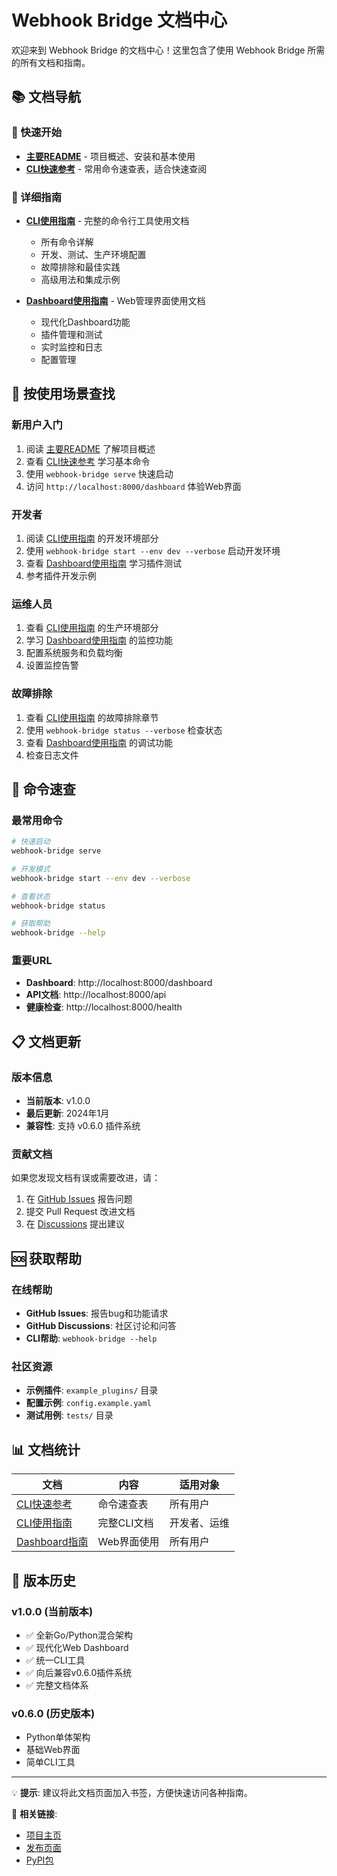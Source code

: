 # Webhook Bridge 文档中心

欢迎来到 Webhook Bridge 的文档中心！这里包含了使用 Webhook Bridge 所需的所有文档和指南。

## 📚 文档导航

### 🚀 快速开始

- **[主要README](../README.md)** - 项目概述、安装和基本使用
- **[CLI快速参考](CLI_QUICK_REFERENCE.md)** - 常用命令速查表，适合快速查阅

### 📖 详细指南

- **[CLI使用指南](CLI_USAGE.md)** - 完整的命令行工具使用文档
  - 所有命令详解
  - 开发、测试、生产环境配置
  - 故障排除和最佳实践
  - 高级用法和集成示例

- **[Dashboard使用指南](DASHBOARD_GUIDE.md)** - Web管理界面使用文档
  - 现代化Dashboard功能
  - 插件管理和测试
  - 实时监控和日志
  - 配置管理

## 🎯 按使用场景查找

### 新用户入门
1. 阅读 [主要README](../README.md) 了解项目概述
2. 查看 [CLI快速参考](CLI_QUICK_REFERENCE.md) 学习基本命令
3. 使用 `webhook-bridge serve` 快速启动
4. 访问 `http://localhost:8000/dashboard` 体验Web界面

### 开发者
1. 阅读 [CLI使用指南](CLI_USAGE.md) 的开发环境部分
2. 使用 `webhook-bridge start --env dev --verbose` 启动开发环境
3. 查看 [Dashboard使用指南](DASHBOARD_GUIDE.md) 学习插件测试
4. 参考插件开发示例

### 运维人员
1. 查看 [CLI使用指南](CLI_USAGE.md) 的生产环境部分
2. 学习 [Dashboard使用指南](DASHBOARD_GUIDE.md) 的监控功能
3. 配置系统服务和负载均衡
4. 设置监控告警

### 故障排除
1. 查看 [CLI使用指南](CLI_USAGE.md) 的故障排除章节
2. 使用 `webhook-bridge status --verbose` 检查状态
3. 查看 [Dashboard使用指南](DASHBOARD_GUIDE.md) 的调试功能
4. 检查日志文件

## 🔧 命令速查

### 最常用命令
```bash
# 快速启动
webhook-bridge serve

# 开发模式
webhook-bridge start --env dev --verbose

# 查看状态
webhook-bridge status

# 获取帮助
webhook-bridge --help
```

### 重要URL
- **Dashboard**: http://localhost:8000/dashboard
- **API文档**: http://localhost:8000/api
- **健康检查**: http://localhost:8000/health

## 📋 文档更新

### 版本信息
- **当前版本**: v1.0.0
- **最后更新**: 2024年1月
- **兼容性**: 支持 v0.6.0 插件系统

### 贡献文档
如果您发现文档有误或需要改进，请：
1. 在 [GitHub Issues](https://github.com/loonghao/webhook_bridge/issues) 报告问题
2. 提交 Pull Request 改进文档
3. 在 [Discussions](https://github.com/loonghao/webhook_bridge/discussions) 提出建议

## 🆘 获取帮助

### 在线帮助
- **GitHub Issues**: 报告bug和功能请求
- **GitHub Discussions**: 社区讨论和问答
- **CLI帮助**: `webhook-bridge --help`

### 社区资源
- **示例插件**: `example_plugins/` 目录
- **配置示例**: `config.example.yaml`
- **测试用例**: `tests/` 目录

## 📊 文档统计

| 文档 | 内容 | 适用对象 |
|------|------|----------|
| [CLI快速参考](CLI_QUICK_REFERENCE.md) | 命令速查表 | 所有用户 |
| [CLI使用指南](CLI_USAGE.md) | 完整CLI文档 | 开发者、运维 |
| [Dashboard指南](DASHBOARD_GUIDE.md) | Web界面使用 | 所有用户 |

## 🔄 版本历史

### v1.0.0 (当前版本)
- ✅ 全新Go/Python混合架构
- ✅ 现代化Web Dashboard
- ✅ 统一CLI工具
- ✅ 向后兼容v0.6.0插件系统
- ✅ 完整文档体系

### v0.6.0 (历史版本)
- Python单体架构
- 基础Web界面
- 简单CLI工具

---

💡 **提示**: 建议将此文档页面加入书签，方便快速访问各种指南。

🔗 **相关链接**:
- [项目主页](https://github.com/loonghao/webhook_bridge)
- [发布页面](https://github.com/loonghao/webhook_bridge/releases)
- [PyPI包](https://pypi.org/project/webhook-bridge/)
